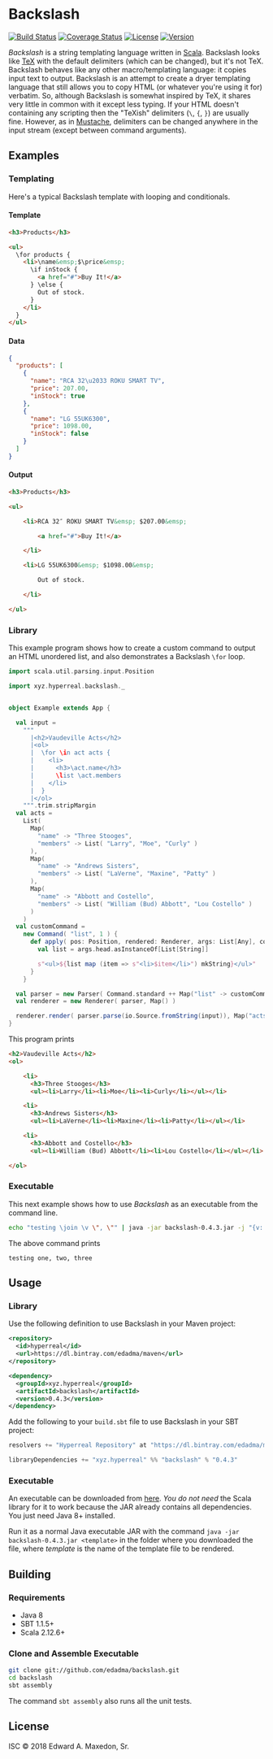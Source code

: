Backslash
=========

[![Build Status](https://www.travis-ci.org/edadma/backslash.svg?branch=master)](https://www.travis-ci.org/edadma/backslash)
[![Coverage Status](https://coveralls.io/repos/github/edadma/backslash/badge.svg?branch=master)](https://coveralls.io/github/edadma/backslash?branch=master)
[![License](https://img.shields.io/badge/license-ISC-blue.svg)](https://github.com/edadma/backslash/blob/master/LICENSE)
[![Version](https://img.shields.io/badge/latest_release-v0.4.3-orange.svg)](https://github.com/edadma/backslash/releases/tag/v0.4.3)

*Backslash* is a string templating language written in [Scala](http://scala-lang.org). Backslash looks like [TeX](https://en.wikipedia.org/wiki/TeX) with the default delimiters (which can be changed), but it's not TeX. Backslash behaves like any other macro/templating language: it copies input text to output. Backslash is an attempt to create a dryer templating language that still allows you to copy HTML (or whatever you're using it for) verbatim. So, although Backslash is somewhat inspired by TeX, it shares very little in common with it except less typing. If your HTML doesn't containing any scripting then the "TeXish" delimiters (`\`, `{`, `}`) are usually fine. However, as in [Mustache](http://mustache.github.io/), delimiters can be changed anywhere in the input stream (except between command arguments).


Examples
--------

### Templating

Here's a typical Backslash template with looping and conditionals.

#### Template

```html
<h3>Products</h3>

<ul>
  \for products {
    <li>\name&emsp;$\price&emsp;
      \if inStock {
        <a href="#">Buy It!</a>
      } \else {
        Out of stock.
      }
    </li>
  }
</ul>
```

#### Data

```json
{
  "products": [
    {
      "name": "RCA 32\u2033 ROKU SMART TV",
      "price": 207.00,
      "inStock": true
    },
    {
      "name": "LG 55UK6300",
      "price": 1098.00,
      "inStock": false
    }
  ]
}
```

#### Output

```html
<h3>Products</h3>

<ul>

    <li>RCA 32″ ROKU SMART TV&emsp; $207.00&emsp;

        <a href="#">Buy It!</a>

    </li>

    <li>LG 55UK6300&emsp; $1098.00&emsp;

        Out of stock.

    </li>

</ul>
```

### Library

This example program shows how to create a custom command to output an HTML unordered list, and also demonstrates a Backslash `\for` loop.

```scala
import scala.util.parsing.input.Position

import xyz.hyperreal.backslash._


object Example extends App {

  val input =
    """
      |<h2>Vaudeville Acts</h2>
      |<ol>
      |  \for \in act acts {
      |    <li>
      |      <h3>\act.name</h3>
      |      \list \act.members
      |    </li>
      |  }
      |</ol>
    """.trim.stripMargin
  val acts =
    List(
      Map(
        "name" -> "Three Stooges",
        "members" -> List( "Larry", "Moe", "Curly" )
      ),
      Map(
        "name" -> "Andrews Sisters",
        "members" -> List( "LaVerne", "Maxine", "Patty" )
      ),
      Map(
        "name" -> "Abbott and Costello",
        "members" -> List( "William (Bud) Abbott", "Lou Costello" )
      )
    )
  val customCommand =
    new Command( "list", 1 ) {
      def apply( pos: Position, rendered: Renderer, args: List[Any], context: AnyRef ) = {
        val list = args.head.asInstanceOf[List[String]]

        s"<ul>${list map (item => s"<li>$item</li>") mkString}</ul>"
      }
    }

  val parser = new Parser( Command.standard ++ Map("list" -> customCommand) )
  val renderer = new Renderer( parser, Map() )

  renderer.render( parser.parse(io.Source.fromString(input)), Map("acts" -> acts), Console.out )
}
```

This program prints

```html
<h2>Vaudeville Acts</h2>
<ol>

    <li>
      <h3>Three Stooges</h3>
      <ul><li>Larry</li><li>Moe</li><li>Curly</li></ul></li>

    <li>
      <h3>Andrews Sisters</h3>
      <ul><li>LaVerne</li><li>Maxine</li><li>Patty</li></ul></li>

    <li>
      <h3>Abbott and Costello</h3>
      <ul><li>William (Bud) Abbott</li><li>Lou Costello</li></ul></li>

</ol>
```

### Executable

This next example shows how to use *Backslash* as an executable from the command line.

```bash
echo "testing \join \v \", \"" | java -jar backslash-0.4.3.jar -j "{v: [\"one\", \"two\", \"three\"]}" --
```

The above command prints

    testing one, two, three


Usage
-----

### Library

Use the following definition to use Backslash in your Maven project:

```xml
<repository>
  <id>hyperreal</id>
  <url>https://dl.bintray.com/edadma/maven</url>
</repository>

<dependency>
  <groupId>xyz.hyperreal</groupId>
  <artifactId>backslash</artifactId>
  <version>0.4.3</version>
</dependency>
```

Add the following to your `build.sbt` file to use Backslash in your SBT project:

```sbt
resolvers += "Hyperreal Repository" at "https://dl.bintray.com/edadma/maven"

libraryDependencies += "xyz.hyperreal" %% "backslash" % "0.4.3"
```

### Executable

An executable can be downloaded from [here](https://dl.bintray.com/edadma/generic/backslash-0.4.3.jar). *You do not need* the Scala library for it to work because the JAR already contains all dependencies. You just need Java 8+ installed.

Run it as a normal Java executable JAR with the command `java -jar backslash-0.4.3.jar <template>` in the folder where you downloaded the file, where *template* is the name of the template file to be rendered.

Building
--------

### Requirements

- Java 8
- SBT 1.1.5+
- Scala 2.12.6+

### Clone and Assemble Executable

```bash
git clone git://github.com/edadma/backslash.git
cd backslash
sbt assembly
```

The command `sbt assembly` also runs all the unit tests.


License
-------

ISC © 2018 Edward A. Maxedon, Sr.